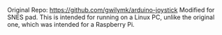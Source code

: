 Original Repo: https://github.com/gwilymk/arduino-joystick
Modified for SNES pad.
This is intended for running on a Linux PC, unlike the original one, which was intended for a Raspberry Pi.
